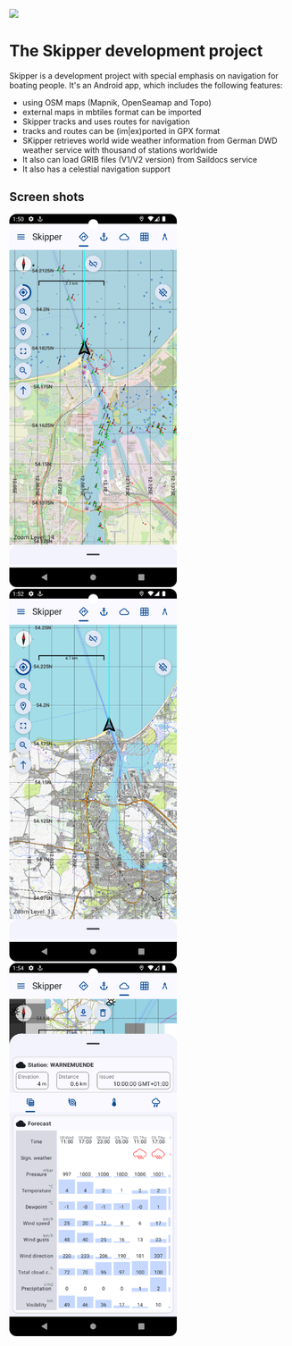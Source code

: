 ![](Skipper.jpg)

# The Skipper development project

Skipper is a development project with special emphasis on navigation for boating people. It's an Android app, which 
includes the following features:

- using OSM maps (Mapnik, OpenSeamap and Topo)
- external maps in mbtiles format can be imported
- Skipper tracks and uses routes for navigation
- tracks and routes can be (im|ex)ported in GPX format
- SKipper retrieves world wide weather information from German DWD weather service with thousand of stations worldwide
- It also can load GRIB files (V1/V2 version) from Saildocs service
- It also has a celestial navigation support

## Screen shots

<img src="./screenshots/main.png" alt="drawing" width="300"/> <img src="./screenshots/topo.png" alt="drawing" width="300"/> <img src="./screenshots/weather.png" alt="drawing" width="300"/>

